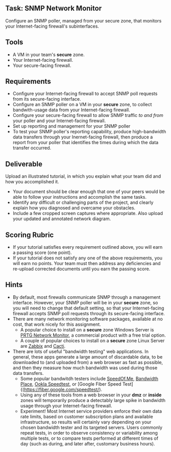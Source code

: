 ## Task: SNMP Network Monitor
Configure an SNMP poller, managed from your secure zone, that monitors your Internet-facing firewall's subinterfaces.
## Tools
- A VM in your team's **secure** zone.
- Your Internet-facing firewall.
- Your secure-facing firewall.

## Requirements
- Configure your Internet-facing firewall to accept SNMP poll requests from its secure-facing interface.
- Configure an SNMP poller on a VM in your **secure** zone, to collect bandwith-usage data from your Internet-facing firewall.
- Configure your secure-facing firewall to allow SNMP traffic *to and from* your poller and your Internet-facing firewall.
- Set up reporting and management for your SNMP poller
- To test your SNMP poller's reporting capability, produce high-bandwidth data transfers through your Inernet-facing firewall,
then produce a report from your poller that identifies the times during which the data transfer occurred.

## Deliverable
Upload an illustrated tutorial, in which you explain what your team did and how you accomplished it.
- Your document should be clear enough that one of your peers would be able to follow your instructions and accomplish the same tasks.
- Identify any difficult or challenging parts of the project, and clearly explain how you diagnosed and overcame your obstacles.
- Include a few cropped screen captures where appropriate. Also upload your updated and annotated network diagram.

## Scoring Rubric
- If your tutorial satisfies every requirement outlined above, you will earn a passing score (one point).
- If your tutorial does not satisfy any one of the above requirements, you will earn no points. Your team must then address any deficiencies and re-upload corrected documents until you earn the passing score.

## Hints
- By default, most firewalls communicate SNMP through a management interface.
However, your SNMP poller will be in your **secure** zone,
so you will need to change that default setting,
so that your Internet-facing firewall accepts SNMP poll requests through its secure-facing interface.
- There are many network monitoring software packages, available at no cost, that work nicely for this assignment.
  - A popular choice to install on a **secure** zone Windows Server is
[PRTG Network Monitor](https://www.paessler.com/prtg),
a commercial product with a free trial option.
  - A couple of popular choices to install on a **secure** zone Linux Server are
[Zabbix](https://www.zabbix.com/network_monitoring) and 
[Cacti](https://www.cacti.net/).
- There are lots of useful "bandwidth testing" web applications.
In general, these apps generate a large amount of discardable data,
to be downloaded to (and uploaded from) a web browser as fast as possible,
and then they measure how much bandwidth was used during those data transfers.
  - Some popular bandwitdh testers include [SpeedOf.Me](https://speedof.me/),
[Bandwidth Place](https://www.bandwidthplace.com/),
[Ookla Speedtest](https://www.speedtest.net/), or
[Google Fiber Speed Test]{(https://fiber.google.com/speedtest/).
  - Using any of these tools from a web browser in your **dmz** or **inside** zones
will temporarily produce a detectably large spike in bandwidth usage through your Internet-facing firewall.
  - Experiment! Most Internet service providers enforce their own data rate limits,
based on customer subscription plans and available infrastructure,
so results will certainly vary depending on your chosen bandwidth tester and its targeted servers.
Users commonly repeat tests, in order to observe consistency or variability among multiple tests,
or to compare tests performed at different times of day (such as during, and later after, customary business hours).
